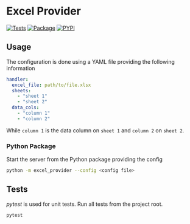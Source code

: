 # Excel Provider

[![Tests](https://github.com/cybernop/excel-provider/actions/workflows/python-app-test.yml/badge.svg)](https://github.com/cybernop/excel-provider/actions/workflows/python-app-test.yml) [![Package](https://github.com/cybernop/excel-provider/actions/workflows/python-app-package.yml/badge.svg)](https://github.com/cybernop/excel-provider/actions/workflows/python-app-package.yml) [![PYPI](https://github.com/cybernop/excel-provider/actions/workflows/python-app-publish.yml/badge.svg)](https://github.com/cybernop/excel-provider/actions/workflows/python-app-publish.yml)

## Usage

The configuration is done using a YAML file providing the following information

```yaml
handler:
  excel_file: path/to/file.xlsx
  sheets:
    - "sheet 1"
    - "sheet 2"
  data_cols:
    - "column 1"
    - "column 2"
```

While `column 1` is the data column on `sheet 1` and `column 2` on `sheet 2`.

### Python Package

Start the server from the Python package providing the config

```bash
python -m excel_provider --config <config file>
```

## Tests

_pytest_ is used for unit tests. Run all tests from the project root.

```bash
pytest
```
